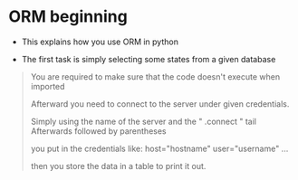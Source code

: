 # ORM beginning

* This explains how you use ORM in python

- The first task is simply selecting some states from a given database
> You are required to make sure that the code doesn't execute when imported
> 
> Afterward you need to connect to the server under given credentials.
>
> Simply using the name of the server and the "  .connect " tail
> Afterwards followed by parentheses
> 
>you put in the credentials like: host="hostname" user="username" ...
>
> then you store the data in a table to print it out.
